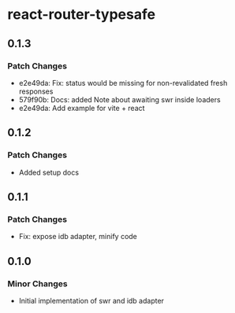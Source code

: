 # react-router-typesafe

## 0.1.3

### Patch Changes

- e2e49da: Fix: status would be missing for non-revalidated fresh responses
- 579f90b: Docs: added Note about awaiting swr inside loaders
- e2e49da: Add example for vite + react

## 0.1.2

### Patch Changes

- Added setup docs

## 0.1.1

### Patch Changes

- Fix: expose idb adapter, minify code

## 0.1.0

### Minor Changes

- Initial implementation of swr and idb adapter
